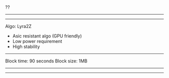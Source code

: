 
??

----------------------------------------------------------------------------------------



----------------------------------------------------------------------------------------

Algo: Lyra2Z
* Asic resistant algo (GPU friendly)
* Low power requirement
* High stability 

----------------------------------------------------------------------------------------

Block time: 90 seconds
Block size: 1MB

----------------------------------------------------------------------------------------


----------------------------------------------------------------------------------------


